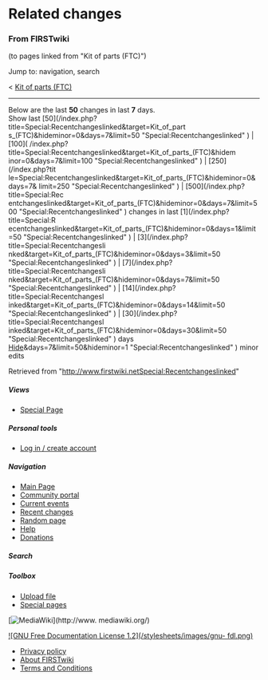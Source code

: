 # Related changes

### From FIRSTwiki

(to pages linked from "Kit of parts (FTC)")

Jump to: navigation, search

&lt; [Kit of parts (FTC)](/index.php?title=Kit_of_parts_%28FTC%29&redirect=no
"Kit of parts \(FTC\)" )  

* * *

Below are the last **50** changes in last **7** days.  
Show last [50](/index.php?title=Special:Recentchangeslinked&target=Kit_of_part
s_\(FTC\)&hideminor=0&days=7&limit=50 "Special:Recentchangeslinked" ) | [100](
/index.php?title=Special:Recentchangeslinked&target=Kit_of_parts_\(FTC\)&hidem
inor=0&days=7&limit=100 "Special:Recentchangeslinked" ) | [250](/index.php?tit
le=Special:Recentchangeslinked&target=Kit_of_parts_\(FTC\)&hideminor=0&days=7&
limit=250 "Special:Recentchangeslinked" ) | [500](/index.php?title=Special:Rec
entchangeslinked&target=Kit_of_parts_\(FTC\)&hideminor=0&days=7&limit=500
"Special:Recentchangeslinked" ) changes in last [1](/index.php?title=Special:R
ecentchangeslinked&target=Kit_of_parts_\(FTC\)&hideminor=0&days=1&limit=50
"Special:Recentchangeslinked" ) | [3](/index.php?title=Special:Recentchangesli
nked&target=Kit_of_parts_\(FTC\)&hideminor=0&days=3&limit=50
"Special:Recentchangeslinked" ) | [7](/index.php?title=Special:Recentchangesli
nked&target=Kit_of_parts_\(FTC\)&hideminor=0&days=7&limit=50
"Special:Recentchangeslinked" ) | [14](/index.php?title=Special:Recentchangesl
inked&target=Kit_of_parts_\(FTC\)&hideminor=0&days=14&limit=50
"Special:Recentchangeslinked" ) | [30](/index.php?title=Special:Recentchangesl
inked&target=Kit_of_parts_\(FTC\)&hideminor=0&days=30&limit=50
"Special:Recentchangeslinked" ) days  
[Hide](/index.php?title=Special:Recentchangeslinked&target=Kit_of_parts_\(FTC\
)&days=7&limit=50&hideminor=1 "Special:Recentchangeslinked" ) minor edits

Retrieved from
"<http://www.firstwiki.netSpecial:Recentchangeslinked>"

##### Views

  * [Special Page](Special:Recentchangeslinked/Kit_of_parts_%28FTC%29)

##### Personal tools

  * [Log in / create account](/index.php?title=Special:Userlogin&returnto=Special:Recentchangeslinked)

[](Main_Page "Main Page" )

##### Navigation

  * [Main Page](Main_Page)
  * [Community portal](FIRSTwiki:Community_portal)
  * [Current events](Current_events)
  * [Recent changes](Special:Recentchanges)
  * [Random page](Special:Random)
  * [Help](Help:Contents)
  * [Donations](FIRSTwiki:Site_support)

##### Search



##### Toolbox

  * [Upload file](Special:Upload)
  * [Special pages](Special:Specialpages)

[![MediaWiki](/skins/common/images/poweredby_mediawiki_88x31.png)](http://www.
mediawiki.org/)

[![GNU Free Documentation License 1.2](/stylesheets/images/gnu-
fdl.png)](http://www.gnu.org/copyleft/fdl.html)

  * [Privacy policy](FIRSTwiki:Privacy_policy "FIRSTwiki:Privacy policy" )
  * [About FIRSTwiki](FIRSTwiki:About "FIRSTwiki:About" )
  * [Terms and Conditions](FIRSTwiki:Terms_and_conditions "FIRSTwiki:Terms and conditions" )

